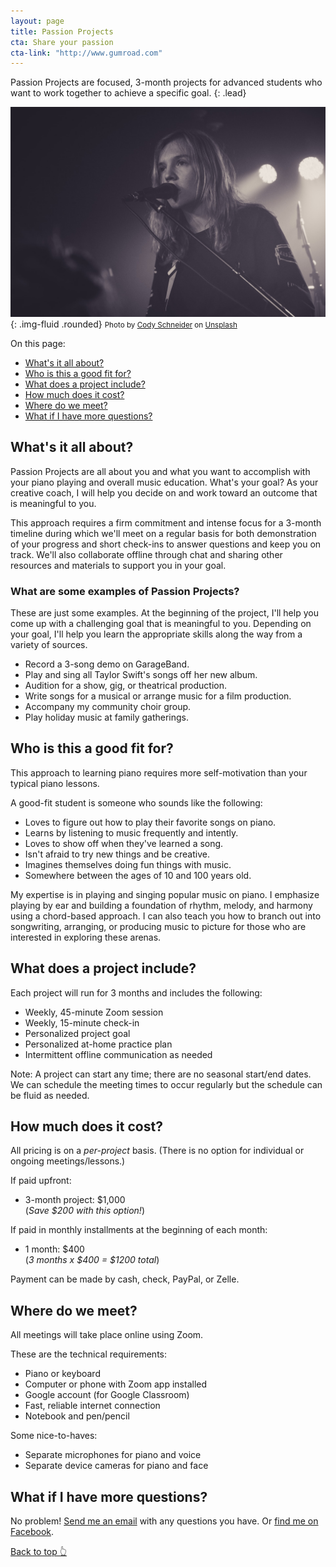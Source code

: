 ```yaml
---
layout: page
title: Passion Projects
cta: Share your passion
cta-link: "http://www.gumroad.com"
---
```

Passion Projects are focused, 3-month projects for advanced students who want to work together to achieve a specific goal.
{: .lead}

![Hands on piano keys](assets/img/singing-on-stage.jpg){: .img-fluid .rounded}
<small class="d-block text-right"><span>Photo by <a href="https://unsplash.com/@potato62047?utm_source=unsplash&amp;utm_medium=referral&amp;utm_content=creditCopyText">Cody Schneider</a> on <a href="https://unsplash.com/s/photos/singing-on-stage?utm_source=unsplash&amp;utm_medium=referral&amp;utm_content=creditCopyText">Unsplash</a></span></small>

On this page:
- [What's it all about?](#whats-it-all-about)
- [Who is this a good fit for?](#who-is-this-a-good-fit-for)
- [What does a project include?](#what-does-a-project-include)
- [How much does it cost?](#how-much-does-it-cost)
- [Where do we meet?](#where-do-we-meet)
- [What if I have more questions?](#what-if-i-have-more-questions)

## What's it all about?

Passion Projects are all about you and what you want to accomplish with your piano playing and overall music education. What's your goal? As your creative coach, I will help you decide on and work toward an outcome that is meaningful to you.

This approach requires a firm commitment and intense focus for a 3-month timeline during which we'll meet on a regular basis for both demonstration of your progress and short check-ins to answer questions and keep you on track. We'll also collaborate offline through chat and sharing other resources and materials to support you in your goal.

### What are some examples of Passion Projects?

These are just some examples. At the beginning of the project, I'll help you come up with a challenging goal that is meaningful to you. Depending on your goal, I'll help you learn the appropriate skills along the way from a variety of sources.

- Record a 3-song demo on GarageBand.
- Play and sing all Taylor Swift's songs off her new album.
- Audition for a show, gig, or theatrical production.
- Write songs for a musical or arrange music for a film production.
- Accompany my community choir group.
- Play holiday music at family gatherings.

## Who is this a good fit for?

This approach to learning piano requires more self-motivation than your typical piano lessons.

A good-fit student is someone who sounds like the following:

- Loves to figure out how to play their favorite songs on piano.
- Learns by listening to music frequently and intently.
- Loves to show off when they've learned a song.
- Isn't afraid to try new things and be creative.
- Imagines themselves doing fun things with music.
- Somewhere between the ages of 10 and 100 years old.

My expertise is in playing and singing popular music on piano. I emphasize  playing by ear and building a foundation of rhythm, melody, and harmony using a chord-based approach. I can also teach you how to branch out into songwriting, arranging, or producing music to picture for those who are interested in exploring these arenas.

## What does a project include?

Each project will run for 3 months and includes the following:

- Weekly, 45-minute Zoom session
- Weekly, 15-minute check-in
- Personalized project goal
- Personalized at-home practice plan
- Intermittent offline communication as needed

Note: A project can start any time; there are no seasonal start/end dates. We can schedule the meeting times to occur regularly but the schedule can be fluid as needed.

## How much does it cost?

All pricing is on a *per-project* basis. (There is no option for individual or ongoing meetings/lessons.)

If paid upfront:

- 3-month project: $1,000<br>(*Save $200 with this option!*)

If paid in monthly installments at the beginning of each month:

- 1 month: $400<br>(*3 months x $400 = $1200 total*)

Payment can be made by cash, check, PayPal, or Zelle.

## Where do we meet?

All meetings will take place online using Zoom.

These are the technical requirements:
- Piano or keyboard
- Computer or phone with Zoom app installed
- Google account (for Google Classroom)
- Fast, reliable internet connection
- Notebook and pen/pencil

Some nice-to-haves:
- Separate microphones for piano and voice
- Separate device cameras for piano and face

## What if I have more questions?

No problem! [Send me an email](mailto:sophia@sophiamusicstudio.com) with any questions you have. Or [find me on Facebook](https://www.facebook.com/SophiaMusicStudio/).

[Back to top 👆](#)
